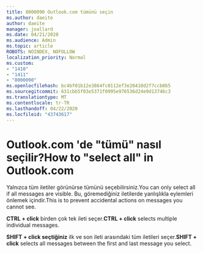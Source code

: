 ```yaml
---
title: 8000090 Outlook.com tümünü seçin
ms.author: daeite
author: daeite
manager: joallard
ms.date: 04/21/2020
ms.audience: Admin
ms.topic: article
ROBOTS: NOINDEX, NOFOLLOW
localization_priority: Normal
ms.custom:
- "1410"
- "1411"
- "8000090"
ms.openlocfilehash: bc4bf01b12e3864fc0112ef3e20410d2f7ccb0b5
ms.sourcegitcommit: 631cbb5f03e5371f0995e976536d24e9d13746c3
ms.translationtype: MT
ms.contentlocale: tr-TR
ms.lasthandoff: 04/22/2020
ms.locfileid: "43743617"
---
```

# <a name="how-to-select-all-in-outlookcom"></a><span data-ttu-id="8c720-102">Outlook.com 'de "tümü" nasıl seçilir?</span><span class="sxs-lookup"><span data-stu-id="8c720-102">How to "select all" in Outlook.com</span></span>

<span data-ttu-id="8c720-103">Yalnızca tüm iletiler görünürse tümünü seçebilirsiniz.</span><span class="sxs-lookup"><span data-stu-id="8c720-103">You can only select all if all messages are visible.</span></span> <span data-ttu-id="8c720-104">Bu, göremediğiniz iletilerde yanlışlıkla eylemleri önlemek içindir.</span><span class="sxs-lookup"><span data-stu-id="8c720-104">This is to prevent accidental actions on messages you cannot see.</span></span>

<span data-ttu-id="8c720-105">**CTRL + click** birden çok tek ileti seçer.</span><span class="sxs-lookup"><span data-stu-id="8c720-105">**CTRL + click** selects multiple individual messages.</span></span>

<span data-ttu-id="8c720-106">**SHIFT + click seçtiğiniz** ilk ve son ileti arasındaki tüm iletileri seçer.</span><span class="sxs-lookup"><span data-stu-id="8c720-106">**SHIFT + click** selects all messages between the first and last message you select.</span></span>